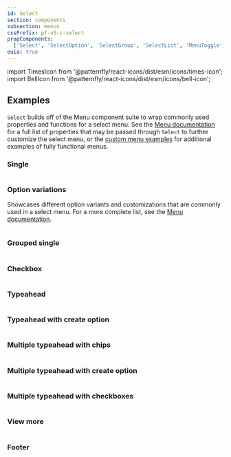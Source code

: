 ```yaml
---
id: Select
section: components
subsection: menus
cssPrefix: pf-v5-c-select
propComponents:
  ['Select', 'SelectOption', 'SelectGroup', 'SelectList', 'MenuToggle', 'SelectToggleProps', 'SelectPopperProps']
ouia: true
---
```


import TimesIcon from '@patternfly/react-icons/dist/esm/icons/times-icon';
import BellIcon from '@patternfly/react-icons/dist/esm/icons/bell-icon';

## Examples

`Select` builds off of the Menu component suite to wrap commonly used properties and functions for a select menu. See the [Menu documentation](/components/menus/menu) for a full list of properties that may be passed through `Select` to further customize the select menu, or the [custom menu examples](/components/menus/custom-menus) for additional examples of fully functional menus.

### Single

```ts file="./SelectBasic.tsx"

```

### Option variations

Showcases different option variants and customizations that are commonly used in a select menu. For a more complete list, see the [Menu documentation](/components/menus/menu).

```ts file="./SelectOptionVariations.tsx"

```

### Grouped single

```ts file="./SelectGrouped.tsx"

```

### Checkbox

```ts file="./SelectCheckbox.tsx"

```

### Typeahead

```ts file="./SelectTypeahead.tsx"

```

### Typeahead with create option

```ts file="./SelectTypeaheadCreatable.tsx"

```

### Multiple typeahead with chips

```ts file="./SelectMultiTypeahead.tsx"

```

### Multiple typeahead with create option

```ts file="./SelectMultiTypeaheadCreatable.tsx"

```

### Multiple typeahead with checkboxes

```ts file="./SelectMultiTypeaheadCheckbox.tsx"

```

### View more

```ts file="./SelectViewMore.tsx"

```

### Footer

```ts file="./SelectFooter.tsx"

```